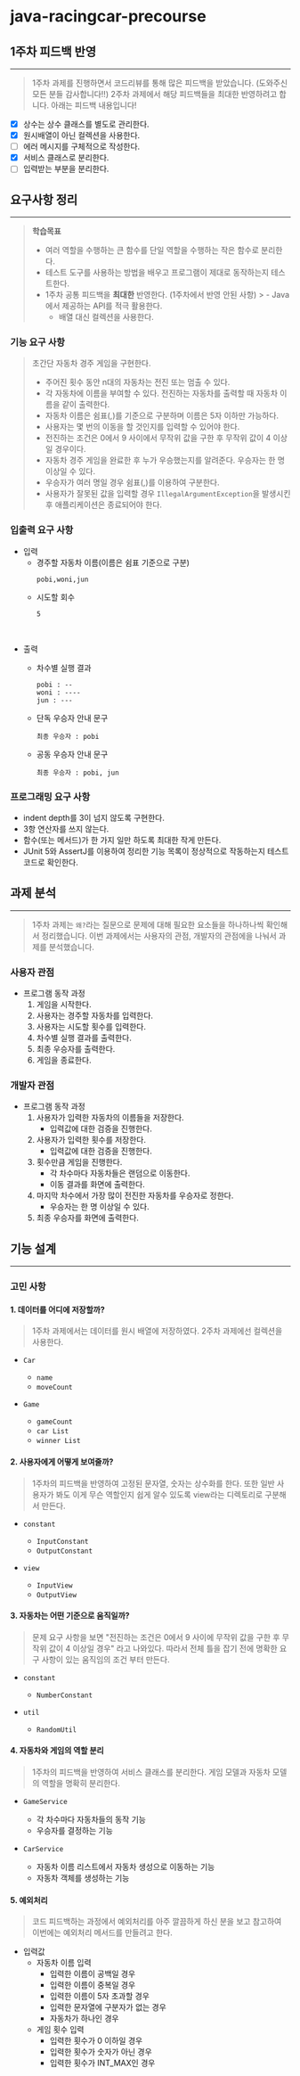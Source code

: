 # java-racingcar-precourse

## 1주차 피드백 반영

---
> 1주차 과제를 진행하면서 코드리뷰를 통해 많은 피드백을 받았습니다. (도와주신 모든 분들 감사합니다!!)
> 2주차 과제에서 해당 피드백들을 최대한 반영하려고 합니다. 아래는 피드백 내용입니다!

- [x] 상수는 상수 클래스를 별도로 관리한다.
- [x] 원시배열이 아닌 컬렉션을 사용한다.
- [ ] 에러 메시지를 구체적으로 작성한다.
- [x] 서비스 클래스로 분리한다.
- [ ] 입력받는 부분을 분리한다.

## 요구사항 정리

---

> **학습목표**
>
> - 여러 역할을 수행하는 큰 함수를 단일 역할을 수행하는 작은 함수로 분리한다.
> - 테스트 도구를 사용하는 방법을 배우고 프로그램이 제대로 동작하는지 테스트한다.
> - 1주차 공통 피드백을 **최대한** 반영한다. (1주차에서 반영 안된 사항)
    >   - Java에서 제공하는 API를 적극 활용한다.
>   - 배열 대신 컬렉션을 사용한다.

### 기능 요구 사항
> 초간단 자동차 경주 게임을 구현한다.
> - 주어진 횟수 동안 n대의 자동차는 전진 또는 멈출 수 있다.
> - 각 자동차에 이름을 부여할 수 있다. 전진하는 자동차를 출력할 때 자동차 이름을 같이 출력한다.
> - 자동차 이름은 쉼표(,)를 기준으로 구분하며 이름은 5자 이하만 가능하다.
> - 사용자는 몇 번의 이동을 할 것인지를 입력할 수 있어야 한다.
> - 전진하는 조건은 0에서 9 사이에서 무작위 값을 구한 후 무작위 값이 4 이상일 경우이다.
> - 자동차 경주 게임을 완료한 후 누가 우승했는지를 알려준다. 우승자는 한 명 이상일 수 있다.
> - 우승자가 여러 명일 경우 쉼표(,)를 이용하여 구분한다.
> - 사용자가 잘못된 값을 입력할 경우 `IllegalArgumentException`을 발생시킨 후 애플리케이션은 종료되어야 한다.

### 입출력 요구 사항
- 입력
    - 경주할 자동차 이름(이름은 쉼표 기준으로 구분)
      ```text
      pobi,woni,jun
      ```
    - 시도할 회수
      ```text
      5
      ```

<br>

- 출력
    - 차수별 실행 결과
      ```text
      pobi : --
      woni : ----
      jun : ---
      ```
    - 단독 우승자 안내 문구
      ```text
      최종 우승자 : pobi
      ```

    - 공동 우승자 안내 문구
      ```text
      최종 우승자 : pobi, jun
      ```

### 프로그래밍 요구 사항
- indent depth를 3이 넘지 않도록 구현한다.
- 3항 연산자를 쓰지 않는다.
- 함수(또는 메서드)가 한 가지 일만 하도록 최대한 작게 만든다.
- JUnit 5와 AssertJ를 이용하여 정리한 기능 목록이 정상적으로 작동하는지 테스트 코드로 확인한다.


## 과제 분석

---
> 1주차 과제는 `왜?`라는 질문으로 문제에 대해 필요한 요소들을 하나하나씩 확인해서 정리했습니다.
> 이번 과제에서는 사용자의 관점, 개발자의 관점에을 나눠서 과제를 분석했습니다.

### 사용자 관점
- 프로그램 동작 과정
    1. 게임을 시작한다.
    2. 사용자는 경주할 자동차를 입력한다.
    3. 사용자는 시도할 횟수를 입력한다.
    4. 차수별 실행 결과를 출력한다.
    5. 최종 우승자를 출력한다.
    6. 게임을 종료한다.


### 개발자 관점
- 프로그램 동작 과정
    1. 사용자가 입력한 자동차의 이름들을 저장한다.
       - 입력값에 대한 검증을 진행한다.
    2. 사용자가 입력한 횟수를 저장한다.
       - 입력값에 대한 검증을 진행한다.
    3. 횟수만큼 게임을 진행한다.
        - 각 차수마다 자동차들은 랜덤으로 이동한다.
        - 이동 결과를 화면에 출력한다.
    4. 마지막 차수에서 가장 많이 전진한 자동차를 우승자로 정한다.
        - 우승자는 한 명 이상일 수 있다.
    5. 최종 우승자를 화면에 출력한다.


## 기능 설계

---

### 고민 사항
#### 1. 데이터를 어디에 저장할까?
> 1주차 과제에서는 데이터를 원시 배열에 저장하였다. 2주차 과제에선 컬렉션을 사용한다.
- `Car`
  - `name`
  - `moveCount`


- `Game`
  - `gameCount`
  - `car List`
  - `winner List`

    
#### 2. 사용자에게 어떻게 보여줄까?
> 1주차의 피드백을 반영하여 고정된 문자열, 숫자는 상수화를 한다. 또한 일반 사용자가 봐도
> 이게 무슨 역할인지 쉽게 알수 있도록 view라는 디렉토리로 구분해서 만든다.

- `constant`
  - `InputConstant`
  - `OutputConstant`


- `view`
  - `InputView`
  - `OutputView`

#### 3. 자동차는 어떤 기준으로 움직일까?
> 문제 요구 사항을 보면 "전진하는 조건은 0에서 9 사이에 무작위 값을 구한 후 무작위 값이 4 이상일 경우"
> 라고 나와있다. 따라서 전체 틀을 잡기 전에 명확한 요구 사항이 있는 움직임의 조건 부터 만든다.

- `constant`
  - `NumberConstant`

- `util`
  - `RandomUtil`

#### 4. 자동차와 게임의 역할 분리
> 1주차의 피드백을 반영하여 서비스 클래스를 분리한다. 게임 모델과 자동차 모델의 역할을 명확히 분리한다.

- `GameService`
    - 각 차수마다 자동차들의 동작 기능
    - 우승자를 결정하는 기능

- `CarService`
  - 자동차 이름 리스트에서 자동차 생성으로 이동하는 기능
  - 자동차 객체를 생성하는 기능

#### 5. 예외처리
> 코드 피드백하는 과정에서 예외처리를 아주 깔끔하게 하신 분을 보고 참고하여 이번에는 예외처리 메서드를 만들려고 한다.

- 입력값
  - 자동차 이름 입력
      - 입력한 이름이 공백일 경우
      - 입력한 이름이 중복일 경우
      - 입력한 이름이 5자 초과할 경우
      - 입력한 문자열에 구분자가 없는 경우
      - 자동차가 하나인 경우
  - 게임 횟수 입력
    - 입력한 횟수가 0 이하일 경우
    - 입력한 횟수가 숫자가 아닌 경우
    - 입력한 횟수가 INT_MAX인 경우